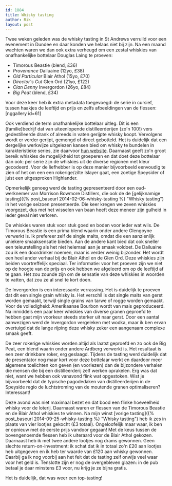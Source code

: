 ```yaml
---
id: 1884
title: Whisky tasting
author: Rik
layout: post
---
```

Twee weken geleden was de whisky tasting in St Andrews verruild voor een evenement in Dundee en daar konden we helaas niet bij zijn. Na een maand wachten waren we dan ook extra verheugd om een zestal whiskies van onafhankelijke bottelaar Douglas Laing te proeven:

<ul>
    <li>Timorous Beastie (blend, £36)</li>
    <li><em>Provenance</em> Dailuaine (12yo, £38)</li>
    <li><em>Old Particular</em> Blair Athol (15yo, £70)</li>
    <li><em>Director's Cut</em> Glen Ord (21yo, £122)</li>
    <li><em>Clan Denny</em> Invergordon (26yo, £84)</li>
    <li><em>Big Peat</em> (blend, £34)</li>
</ul>

Voor deze keer heb ik extra metadata toegevoegd: de serie in cursief, tussen haakjes de leeftijd en prijs en zelfs afbeeldingen van de flessen:
[nggallery id=61]

Ook verdiend de term onafhankelijke bottelaar uitleg. Dit is een (familie)bedrijf dat van uiteenlopende distilleerderijen (zo'n 100!) vers gedestilleerde drank of alreeds in vaten gerijpte whisky koopt. Vervolgens wordt er verder gerijpt, gemengd of direct gebotteld. Het is duidelijk dat een dergelijke werkwijze uitgelezen kansen bied om whisky te bundelen in karakteristieke series, zie daarvoor [hun website](http://www.douglaslaing.com/full-range.php?DOC_INST=3). Daarnaast geeft zo'n groot bereik whiskies de mogelijkheid tot groeperen en dat doet deze bottelaar dan ook: per serie zijn de whiskies uit de diverse regionen met kleur gecodeerd. Voor de liefhebber is op deze manier bijvoorbeeld eenvoudig te zien of het om een een rokerige/zilte Islayer gaat, een zoetige Speysider of juist een uitgesproken Highlander.

Opmerkelijk genoeg werd de tasting gepresenteerd door een oud-werknemer van Morrison Bowmore Distillers, die ook de de [gelijknamige tasting]({% post_baseurl 2014-02-06-whisky-tasting %} "Whisky tasting") in het vorige seizoen presenteerde. Die keer kregen we zeven whiskies voorgezet, dus met het wisselen van baan heeft deze meneer zijn gulheid in ieder geval niet verloren.

De whiskies waren stuk voor stuk goed en boden voor ieder wat wils. De Timorous Beastie is een prima blend waarin onder andere Glengoyne verwerkt is. Ik prefereer zelf de single malts, omdat die een aanzienlijk uniekere smaaksensatie bieden. Aan de andere kant bied dat ook sneller een teleurstelling als het niet helemaal aan je smaak voldoet. De Dailuaine zou ik een doordrinker noemen, maar is verder weinig bijzonder. Het wordt een heel ander verhaal bij de Blair Athol en de Glen Ord. Deze whiskies zijn beiden voortreffelijk speciaal. Ter informatie: voor het proeven zijn we niet op de hoogte van de prijs en ook hebben we afgeleerd om op de leeftijd af te gaan. Het zou zounde zijn om de sensatie van deze whiskies in woorden te vatten, dat zou ze al snel te kort doen.

De Invergordon is een interessante verrassing. Het is duidelijk te proeven dat dit een single grain whisky is. Het verschil is dat single malts van gerst worden gemaakt, terwijl single grains van tarwe of rogge worden gemaakt. Voor de volledigheid: Amerikaanse Bourbon wordt van mais geproduceerd. Na inmiddels een paar keer whiskies van diverse granen geproefd te hebben gaat mijn voorkeur steeds sterker uit naar gerst. Door een aantal aanwezigen werd de Invergordon vergeleken met wodka, maar ik ben ervan overtuigd dat de lange rijping deze whisky zeker een aangenaam complexe smaak geeft.

De zeer rokerige whiskies worden altijd als laatst geproefd en zo ook de Big Peat, een blend waarin onder andere Ardberg verwerkt is. Het resultaat is een zeer drinkbare roker, erg geslaagd. Tijdens de tasting werd duidelijk dat de presentator nog maar kort voor deze bottelaar werkt en daardoor meer algemene toelichten kon geven (en voorlezen) dan de bijzondere verhalen die mensen die bij een distilleerderij zelf werken oprakelen. Erg was dat niet, want we hebben ook vanavond flink wat opgestoken. Wist je bijvoorbeeld dat de typische pagodedaken van distilleerderijen in de Speyside regio de luchtstroming van de moutende granen optimaliseren? Interessant!

Deze avond was niet maximaal bezet en dat bood een flinke hoeveelheid whisky voor de loterij. Daarnaast waren er flessen van de Timorous Beastie en de Blair Athol whiskies te winnen. Na mijn winst [vorige tasting]({% post_baseurl 2014-09-25-whisky-tasting %} "Whisky tasting") heb ik zes in plaats van vier lootjes gekocht (£3 totaal). Ongeloofelijk maar waar, ik ben er opnieuw met de eerste prijs vandoor gegaan! Met de keus tussen de bovengenoemde flessen heb ik uiteraard voor de Blair Athol gekozen. Daarnaast heb ik met twee andere lootjes nog drams gewonnen. Geen slechte return-on-investment: ik schat dat ik in totaal zo'n £20 aan lootjes heb uitgegeven en ik heb ter waarde van £120 aan whisky gewonnen. Daarbij ga ik nog voorbij aan het feit dat de tasting zelf onwijs veel waar voor het geld is. Tenslotte zijn er nog de overgebleven glazen: in de pub betaal je daar minstens £3 voor, nu krijg je ze bijna gratis.

Het is duidelijk, dat was weer een top-tasting!